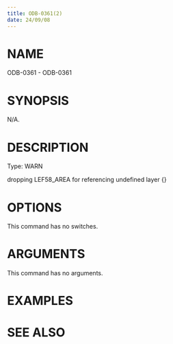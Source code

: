 ```yaml
---
title: ODB-0361(2)
date: 24/09/08
---
```


# NAME

ODB-0361 - ODB-0361

# SYNOPSIS

N/A.

# DESCRIPTION

Type: WARN

dropping LEF58_AREA for referencing undefined layer {}

# OPTIONS

This command has no switches.

# ARGUMENTS

This command has no arguments.

# EXAMPLES

# SEE ALSO
